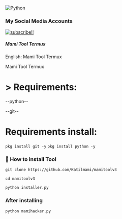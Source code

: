 ![Python](https://img.shields.io/badge/python-3670A0?style=for-the-badge&logo=python&logoColor=ffdd54)

### My Social Media Accounts
[![subscribe!!](https://img.shields.io/badge/YouTube-%23FF0000.svg?logo=YouTube&logoColor=white)](https://youtube.com/@katilmami1473) 

##### Mami Tool Termux

English: Mami Tool Termux


Mami Tool Termux







# > Requirements:


--python--

--git--




# Requirements install:

`pkg install git -y`
`pkg install python -y`

### 📌 How to install Tool



`git clone https://github.com/Katilmami/mamitoolv3`

```cd mamitoolv3```

`python installer.py`

### After installing

`python mamihacker.py`



